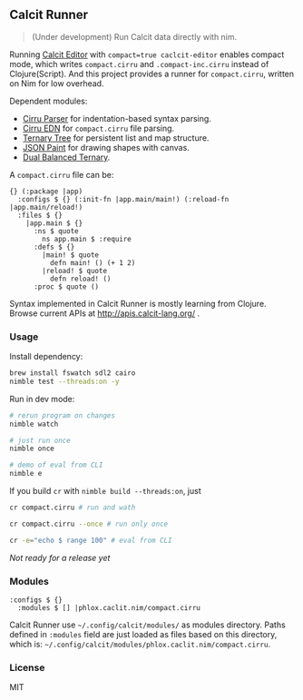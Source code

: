 
Calcit Runner
----

> (Under development) Run Calcit data directly with nim.

Running [Calcit Editor](https://github.com/Cirru/calcit-editor#compact-output) with `compact=true caclcit-editor` enables compact mode,
which writes `compact.cirru` and `.compact-inc.cirru` instead of Clojure(Script).
And this project provides a runner for `compact.cirru`, written on Nim for low overhead.

Dependent modules:

- [Cirru Parser](https://github.com/Cirru/parser.nim) for indentation-based syntax parsing.
- [Cirru EDN](https://github.com/Cirru/cirru-edn.nim) for `compact.cirru` file parsing.
- [Ternary Tree](https://github.com/calcit-lang/ternary-tree) for persistent list and map structure.
- [JSON Paint](https://github.com/calcit-lang/json-paint) for drawing shapes with canvas.
- [Dual Balanced Ternary](https://github.com/dual-balanced-ternary/dual-balanced-ternary.nim).

A `compact.cirru` file can be:

```cirru
{} (:package |app)
  :configs $ {} (:init-fn |app.main/main!) (:reload-fn |app.main/reload!)
  :files $ {}
    |app.main $ {}
      :ns $ quote
        ns app.main $ :require
      :defs $ {}
        |main! $ quote
          defn main! () (+ 1 2)
        |reload! $ quote
          defn reload! ()
      :proc $ quote ()
```

Syntax implemented in Calcit Runner is mostly learning from Clojure. Browse current APIs at http://apis.calcit-lang.org/ .

### Usage

Install dependency:

```bash
brew install fswatch sdl2 cairo
nimble test --threads:on -y
```

Run in dev mode:

```bash
# rerun program on changes
nimble watch

# just run once
nimble once

# demo of eval from CLI
nimble e
```

If you build `cr` with `nimble build --threads:on`, just

```bash
cr compact.cirru # run and wath

cr compact.cirru --once # run only once

cr -e="echo $ range 100" # eval from CLI
```

_Not ready for a release yet_


### Modules

```cirru
:configs $ {}
  :modules $ [] |phlox.caclit.nim/compact.cirru
```

Calcit Runner use `~/.config/calcit/modules/` as modules directory.
Paths defined in `:modules` field are just loaded as files based on this directory,
which is: `~/.config/calcit/modules/phlox.caclit.nim/compact.cirru`.

### License

MIT
